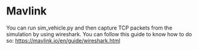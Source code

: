 # Mavlink

You can run sim_vehicle.py and then capture TCP packets from the simulation by using wireshark. You can follow this guide to know how to do so:
https://mavlink.io/en/guide/wireshark.html
